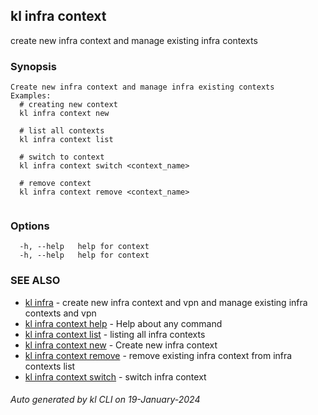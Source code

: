 ## kl infra context

create new infra context and manage existing infra contexts

### Synopsis

```
Create new infra context and manage infra existing contexts
Examples:
  # creating new context
  kl infra context new

  # list all contexts
  kl infra context list

  # switch to context
  kl infra context switch <context_name>

  # remove context
  kl infra context remove <context_name>
	
```

### Options

```
  -h, --help   help for context
  -h, --help   help for context
```

### SEE ALSO

* [kl infra](kl_infra.md)  - create new infra context and vpn and manage existing infra contexts and vpn
* [kl infra context help](kl_infra_context_help.md)  - Help about any command
* [kl infra context list](kl_infra_context_list.md)  - listing all infra contexts
* [kl infra context new](kl_infra_context_new.md)  - Create new infra context
* [kl infra context remove](kl_infra_context_remove.md)  - remove existing infra context from infra contexts list
* [kl infra context switch](kl_infra_context_switch.md)  - switch infra context

###### Auto generated by kl CLI on 19-January-2024
